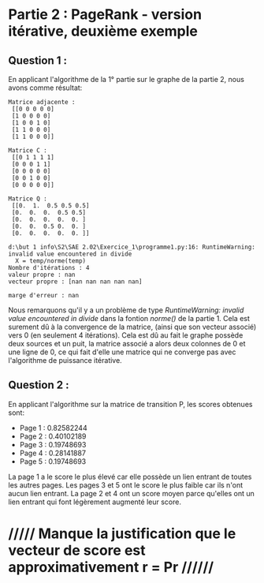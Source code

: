 # Partie 2 : PageRank - version itérative, deuxième exemple
## Question 1 :
En applicant l'algorithme de la 1° partie sur le graphe de la partie 2, nous avons comme résultat: 
```
Matrice adjacente :     
 [[0 0 0 0 0]           
 [1 0 0 0 0]            
 [1 0 0 1 0]            
 [1 1 0 0 0]            
 [1 1 0 0 0]]           
 
Matrice C :
 [[0 1 1 1 1]
 [0 0 0 1 1]
 [0 0 0 0 0]
 [0 0 1 0 0]
 [0 0 0 0 0]]

Matrice Q :
 [[0.  1.  0.5 0.5 0.5]
 [0.  0.  0.  0.5 0.5]
 [0.  0.  0.  0.  0. ]
 [0.  0.  0.5 0.  0. ]
 [0.  0.  0.  0.  0. ]]

d:\but 1 info\S2\SAE 2.02\Exercice_1\programme1.py:16: RuntimeWarning: invalid value encountered in divide
  X = temp/norme(temp)
Nombre d'itérations : 4
valeur propre : nan
vecteur propre : [nan nan nan nan nan]

marge d'erreur : nan    
```

Nous remarquons qu'il y a un problème de type *RuntimeWarning: invalid value encountered in divide* dans la fontion *norme()* de la partie 1. Cela est surement dû à la convergence de la matrice, (ainsi que son vecteur associé) vers 0 (en seulement 4 itérations). Cela est dû au fait le graphe possède deux sources et un puit, la matrice associé a alors deux colonnes de 0 et une ligne de 0, ce qui fait d'elle une matrice qui ne converge pas avec l'algorithme de puissance itérative.

## Question 2 :
En applicant l'algorithme sur la matrice de transition P, les scores obtenues sont:

- Page 1 : 0.82582244
- Page 2 : 0.40102189
- Page 3 : 0.19748693
- Page 4 : 0.28141887
- Page 5 : 0.19748693

La page 1 a le score le plus élevé car elle possède un lien entrant de toutes les autres pages. Les pages 3 et 5 ont le score le plus faible car ils n'ont aucun lien entrant. La page 2 et 4 ont un score moyen parce qu'elles ont un lien entrant qui font légèrement augmenté leur score.  

# ///// Manque la justification que le vecteur de score est approximativement r = Pr //////
